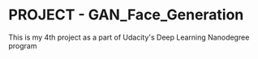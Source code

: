 # PROJECT - GAN_Face_Generation
This is my 4th project as a part of Udacity's Deep Learning Nanodegree program
